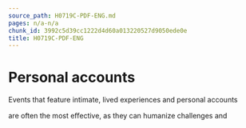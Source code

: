 ```yaml
---
source_path: H0719C-PDF-ENG.md
pages: n/a-n/a
chunk_id: 3992c5d39cc1222d4d60a013220527d9050ede0e
title: H0719C-PDF-ENG
---
```

# Personal accounts

Events that feature intimate, lived experiences and personal accounts

are often the most eﬀective, as they can humanize challenges and
